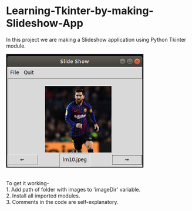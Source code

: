# Learning-Tkinter-by-making-Slideshow-App
In this project we are making a Slideshow application using Python Tkinter module.

![Slideshow demo app](https://github.com/sidvsukhi/Learning-Tkinter-by-making-Slideshow-App/blob/main/slideshow_demo.png?raw=true)

</br>
To get it working-</br>
1. Add path of folder with images to 'imageDir' variable.</br>
2. Install all imported modules.</br>
3. Comments in the code are self-explanatory. 
